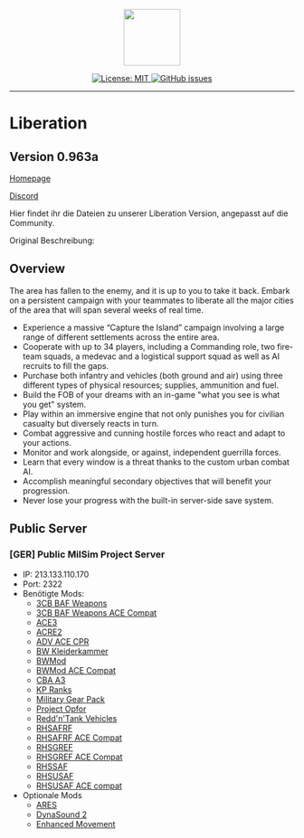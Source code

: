 <p align="center">
    <img src="https://www.killahpotatoes.de/images/arma/liberation.png" width="100">
</p>
<p align="center">
    <a href="https://github.com/Dubjunk/PMP-Public-MilSim-Project-Liberation/blob/master/LICENSE">
        <img src="https://img.shields.io/github/license/Dubjunk/PMP-Public-MilSim-Project-Liberation.svg?style=flat-square" alt="License: MIT">
    </a>
    <a href="https://github.com/Dubjunk/PMP-Public-MilSim-Project-Liberation/issues">
        <img src="https://img.shields.io/github/issues-raw/Dubjunk/PMP-Public-MilSim-Project-Liberation.svg?style=flat-square" alt="GitHub issues">
    </a>
</p>

<hr>

# Liberation

## Version 0.963a

[Homepage](https://www.killahpotatoes.de)

[Discord](https://discord.gg/0remE88d4aRwCaNj)

Hier findet ihr die Dateien zu unserer Liberation Version, angepasst auf die Community.

Original Beschreibung:

## Overview
The area has fallen to the enemy, and it is up to you to take it back. Embark on a persistent campaign with your teammates to liberate all the major cities of the area that will span several weeks of real time.
* Experience a massive “Capture the Island” campaign involving a large range of different settlements across the entire area.
* Cooperate with up to 34 players, including a Commanding role, two fire-team squads, a medevac and a logistical support squad as well as AI recruits to fill the gaps.
* Purchase both infantry and vehicles (both ground and air) using three different types of physical resources; supplies, ammunition and fuel.
* Build the FOB of your dreams with an in-game "what you see is what you get" system.
* Play within an immersive engine that not only punishes you for civilian casualty but diversely reacts in turn.
* Combat aggressive and cunning hostile forces who react and adapt to your actions.
* Monitor and work alongside, or against, independent guerrilla forces.
* Learn that every window is a threat thanks to the custom urban combat AI.
* Accomplish meaningful secondary objectives that will benefit your progression.
* Never lose your progress with the built-in server-side save system.

## Public Server

### [GER] Public MilSim Project Server

* IP: 213.133.110.170
* Port: 2322
* Benötigte Mods:
    * [3CB BAF Weapons](http://steamcommunity.com/sharedfiles/filedetails/?id=893339590)
    * [3CB BAF Weapons ACE Compat](http://steamcommunity.com/sharedfiles/filedetails/?id=1325185263)
    * [ACE3](http://steamcommunity.com/sharedfiles/filedetails/?id=463939057)
    * [ACRE2](http://steamcommunity.com/sharedfiles/filedetails/?id=751965892)
    * [ADV ACE CPR](http://steamcommunity.com/sharedfiles/filedetails/?id=1104460924)
    * [BW Kleiderkammer](http://steamcommunity.com/sharedfiles/filedetails/?id=835394852)
    * [BWMod](http://steamcommunity.com/sharedfiles/filedetails/?id=1200127537)
    * [BWMod ACE Compat](http://steamcommunity.com/sharedfiles/filedetails/?id=1200145989)
    * [CBA A3](http://steamcommunity.com/sharedfiles/filedetails/?id=450814997)
    * [KP Ranks](http://steamcommunity.com/sharedfiles/filedetails/?id=741621641)
    * [Military Gear Pack](http://steamcommunity.com/sharedfiles/filedetails/?id=736829758)
    * [Project Opfor](http://steamcommunity.com/sharedfiles/filedetails/?id=735566597)
    * [Redd'n'Tank Vehicles](http://steamcommunity.com/sharedfiles/filedetails/?id=1128145626)
    * [RHSAFRF](http://steamcommunity.com/sharedfiles/filedetails/?id=843425103)
    * [RHSAFRF ACE Compat](http://steamcommunity.com/sharedfiles/filedetails/?id=773131200)
    * [RHSGREF](http://steamcommunity.com/workshop/filedetails/?id=843593391)
    * [RHSGREF ACE Compat](http://steamcommunity.com/sharedfiles/filedetails/?id=884966711)
    * [RHSSAF](http://steamcommunity.com/sharedfiles/filedetails/?id=843632231)
    * [RHSUSAF](http://steamcommunity.com/sharedfiles/filedetails/?id=843577117)
    * [RHSUSAF ACE compat](http://steamcommunity.com/sharedfiles/filedetails/?id=773125288)
* Optionale Mods
	* [ARES](https://steamcommunity.com/sharedfiles/filedetails/?id=421908020)
    * [DynaSound 2](http://steamcommunity.com/sharedfiles/filedetails/?id=825181638)
    * [Enhanced Movement](http://steamcommunity.com/sharedfiles/filedetails/?id=333310405)